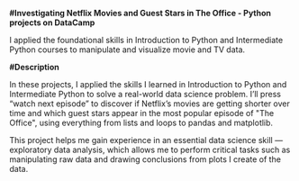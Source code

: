 **#Investigating Netflix Movies and Guest Stars in The Office - Python projects on DataCamp**

I applied the foundational skills in Introduction to Python and Intermediate Python courses to manipulate and visualize movie and TV data.

**#Description**

In these projects, I applied the skills I learned in Introduction to Python and Intermediate Python to solve a real-world data science problem. I’ll press “watch next episode” to discover if Netflix’s movies are getting shorter over time and which guest stars appear in the most popular episode of "The Office", using everything from lists and loops to pandas and matplotlib.

This project helps me gain experience in an essential data science skill — exploratory data analysis, which allows me to perform critical tasks such as manipulating raw data and drawing conclusions from plots I create of the data.
